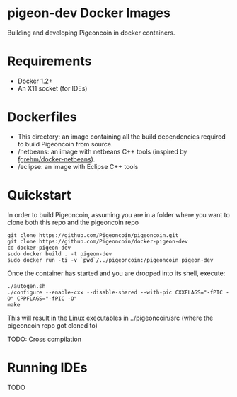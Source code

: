# pigeon-dev Docker Images

Building and developing Pigeoncoin in docker containers.

# Requirements

* Docker 1.2+
* An X11 socket (for IDEs)

# Dockerfiles

* This directory: an image containing all the build dependencies required to build Pigeoncoin from source.
* /netbeans: an image with netbeans C++ tools (inspired by [fgrehm/docker-netbeans](https://registry.hub.docker.com/u/fgrehm/netbeans/)).
* /eclipse: an image with Eclipse C++ tools

# Quickstart
In order to build Pigeoncoin, assuming you are in a folder where you want to clone both this repo and the pigeoncoin repo
```
git clone https://github.com/Pigeoncoin/pigeoncoin.git
git clone https://github.com/Pigeoncoin/docker-pigeon-dev
cd docker-pigeon-dev
sudo docker build . -t pigeon-dev
sudo docker run -ti -v `pwd`/../pigeoncoin:/pigeoncoin pigeon-dev
```

Once the container has started and you are dropped into its shell, execute:
```
./autogen.sh
./configure --enable-cxx --disable-shared --with-pic CXXFLAGS="-fPIC -O" CPPFLAGS="-fPIC -O"
make
```
This will result in the Linux executables in ../pigeoncoin/src (where the pigeoncoin repo got cloned to)

TODO: Cross compilation
# Running IDEs
TODO
